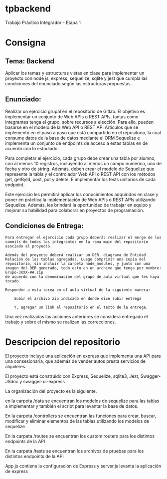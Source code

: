 # tpbackend
Trabajo Práctico Integrador - Etapa 1

# Consigna
## Tema: Backend

Aplicar los temas y estructuras vistas en clase para implementar un proyecto con node js, express, sequelize, sqlite y jest que cumpla las condiciones del enunciado según las estructuras propuestas.

 
## Enunciado:

Realizar un ejercicio grupal en el repositorio de Gitlab. El objetivo es implementar un conjunto de Web APIs o REST APIs, tantas como integrantes tenga el grupo, sobre recursos a elección. Para ello, pueden basarse en el modelo de la Web API o REST API Artículos que se implementó en el paso a paso que está compartido en el repositorio, la cual consume datos de la base de datos mediante el ORM Sequelize e implementa un conjunto de endpoints de acceso a estas tablas en de acuerdo con lo estudiado.
 

Para completar el ejercicio, cada grupo debe crear una tabla por alumno, con al menos 10 registros, incluyendo al menos un campo numérico, uno de fecha y otro de string. Además, deben crear el modelo de Sequelize que represente la tabla y el controlador Web API o REST API con los métodos get, getById, post, put y delete. E implementar los tests unitarios de cada endpoint.


Este ejercicio les permitirá aplicar los conocimientos adquiridos en clase y poner en práctica la implementación de Web APIs o REST APIs utilizando Sequelize. Además, les brindará la oportunidad de trabajar en equipo y mejorar su habilidad para colaborar en proyectos de programación.

 
 ## Condiciones de Entrega:

    Para entregar el ejercicio cada grupo deberá: realizar el merge de los commits de todos los integrantes en la rama main del repositorio asociado al proyecto.

    Además del proyecto deberá realizar un DER, diagrama de Entidad Relación de las tablas agregadas. Luego comprimir una copia del repositorio, sin incluir la carpeta node_modules, y junto con una imagen del DER generado, todo esto en un archivo que tenga por nombre:
    Grupo-3KXX-##.zip
    de acuerdo con la denominación del grupo de aula virtual que les haya tocado.

    Responder a esta tarea en el aula virtual de la siguiente manera:

        Subir el archivo zip indicado en donde dice subir entrega 

        Y, agregar un link al repositorio en el texto de la entrega.

Una vez realizadas las acciones anteriores se considera entregado el trabajo y sobre el mismo se realizan las correcciones.


# Descripcion del repositorio
El proyecto incluye una aplicación en express que implementa una API para una consesionaria, que además de vender autos presta servicios de alquileres.

El proyecto está construido con Express, Sequelize, sqlite3, Jest, Swagger-JSdoc y swagger-ui-express

La organización del proyecto es la siguiente.

en la carpeta /data se encuentran los modelos de sequelize para las tablas a implementar y también el script para levantar la base de datos.

En la carpeta /controllers se encuentran las funciones para crear, buscar, modificar y eliminar elementos de las tablas utilizando los modelos de sequelize

En la carpeta /routes se encuentran los custom routers para los distintos endpoints de la API

En la carpeta /tests se encuentran los archivos de pruebas para los distintos endpoints de la API

App.js contiene la configuración de Express y server.js levanta la aplicación de express